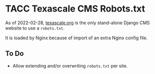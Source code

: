 # TACC Texascale CMS Robots.txt

As of 2022-02-28, [texascale.org](https://texascale.org) is the only stand-alone Django CMS website to use a `robots.txt`.

It is loaded by Nginx because of import of an extra Nginx config file.

## To Do

- Allow extending and/or overwriting `robots.txt` per site.

